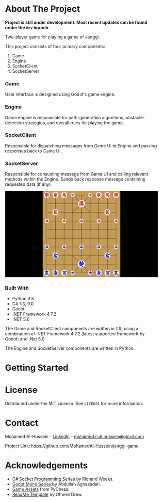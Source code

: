 # About The Project

**Project is still under development. Most recent updates can be found under the `dev` branch.**

Two-player game for playing a game of Janggi. 

This project consists of four primary components:

1. Game
2. Engine
3. SocketClient
4. SocketServer

### Game

User interface is designed using Godot's game engine.

### Engine

Game engine is responsible for path-generation algorithms, obstacle-detection strategies, and overall rules for playing the game. 

### SocketClient

Responsible for dispatching messages from Game UI to Engine and passing responses back to Game UI. 

### SocketServer

Responsible for consuming message from Game UI and calling relevant methods within the Engine. Sends back response message containing requested data (if any). 

![Gameplay Demo](https://github.com/MohamedAl-Hussein/janggi-game/blob/main/media/gameplay_demo_01.gif)

### Built With

* Python 3.8
* C# 7.3, 9.0
* Godot
* .NET Framework 4.7.2
* .NET 5.0

The Game and SocketClient components are written in C#, using a combination of .NET Framework 4.7.2 (latest supported framework by Godot) and .Net 5.0.

The Engine and SocketServer components are written in Python.

# Getting Started

# License

Distributed under the MIT License. See `LICENSE` for more information.

# Contact

Mohamed Al-Hussein - [LinkedIn](https://www.linkedin.com/in/mohamedal-hussein/) - mohamed.n.al.hussein@gmail.com

Project Link: https://github.com/MohamedAl-Hussein/janggi-game

# Acknowledgements

* [C# Socket Programming Series](https://www.youtube.com/playlist?list=PLHLYG7mk_iQnUkCK3SvZVWghJ1Qts9WKn) by Richard Weeks.
* [Godot Mono Series](https://www.youtube.com/playlist?list=PLMgDVIa0Pg8XMe1GVc5eg0Rwi-cXqIR6q) by Abdullah Aghazadah.
* [Game Assets](https://www.pychess.org/variant/janggi) from PyChess.
* [ReadMe Template](https://github.com/othneildrew/Best-README-Template) by Othneil Drew.
